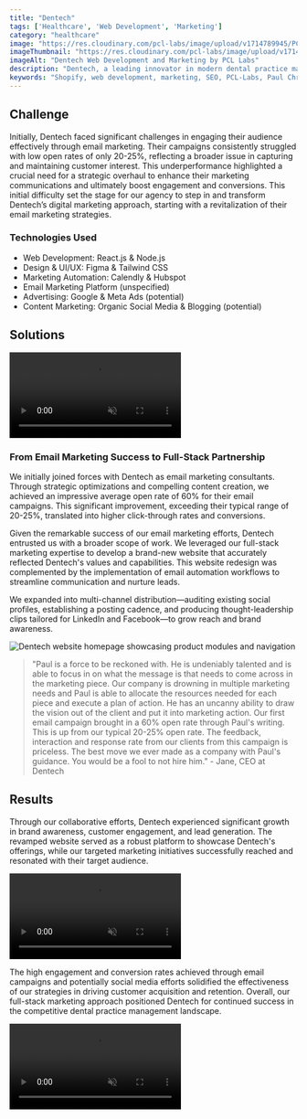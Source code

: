 ```yaml
---
title: "Dentech"
tags: ['Healthcare', 'Web Development', 'Marketing']
category: "healthcare"
image: "https://res.cloudinary.com/pcl-labs/image/upload/v1714789945/PCL-Labs/Dentech_Featured_bph9ld.webp"
imageThumbnail: "https://res.cloudinary.com/pcl-labs/image/upload/v1714791175/PCL-Labs/Dentech_eebrci.webp"
imageAlt: "Dentech Web Development and Marketing by PCL Labs"
description: "Dentech, a leading innovator in modern dental practice management systems, prides itself on its personalized approach and cutting-edge solutions. This family-owned business treats each client as an essential part of their community. Our collaboration with Dentech began with email marketing consultancy, but it quickly evolved into a comprehensive full-stack marketing partnership."
keywords: "Shopify, web development, marketing, SEO, PCL-Labs, Paul Chris Luke"
---
```


## Challenge 

Initially, Dentech faced significant challenges in engaging their audience effectively through email marketing. Their campaigns consistently struggled with low open rates of only 20-25%, reflecting a broader issue in capturing and maintaining customer interest. This underperformance highlighted a crucial need for a strategic overhaul to enhance their marketing communications and ultimately boost engagement and conversions. This initial difficulty set the stage for our agency to step in and transform Dentech’s digital marketing approach, starting with a revitalization of their email marketing strategies.

### Technologies Used

* Web Development: React.js & Node.js
* Design & UI/UX: Figma & Tailwind CSS
* Marketing Automation: Calendly & Hubspot
* Email Marketing Platform (unspecified)
* Advertising: Google & Meta Ads (potential)
* Content Marketing: Organic Social Media & Blogging (potential)

## Solutions

<video controls autoplay loop muted playsinline class="w-full">
  <source src="https://res.cloudinary.com/pcl-labs/video/upload/v1716147168/PCL-Labs/Dentech__A_Quick_Review_of_2021_k0prwj.mp4" type="video/mp4">
  Your browser does not support the video tag.
</video>

### From Email Marketing Success to Full-Stack Partnership

We initially joined forces with Dentech as email marketing consultants. Through strategic optimizations and compelling content creation, we achieved an impressive average open rate of 60% for their email campaigns. This significant improvement, exceeding their typical range of 20-25%, translated into higher click-through rates and conversions.

Given the remarkable success of our email marketing efforts, Dentech entrusted us with a broader scope of work. We leveraged our full-stack marketing expertise to develop a brand-new website that accurately reflected Dentech's values and capabilities. This website redesign was complemented by the implementation of email automation workflows to streamline communication and nurture leads. 

We expanded into multi-channel distribution—auditing existing social profiles, establishing a posting cadence, and producing thought-leadership clips tailored for LinkedIn and Facebook—to grow reach and brand awareness.

![Dentech website homepage showcasing product modules and navigation](https://res.cloudinary.com/pcl-labs/image/upload/f_auto,q_auto,w_1600/v1715351481/PCL-Labs/Dentech_home_website_kbnrpe.webp)

> "Paul is a force to be reckoned with. He is undeniably talented and is able to focus in on what the message is that needs to come across in the marketing piece. Our company is drowning in multiple marketing needs and Paul is able to allocate the resources needed for each piece and execute a plan of action. He has an uncanny ability to draw the vision out of the client and put it into marketing action. Our first email campaign brought in a 60% open rate through Paul's writing. This is up from our typical 20-25% open rate. The feedback, interaction and response rate from our clients from this campaign is priceless. The best move we ever made as a company with Paul's guidance. You would be a fool to not hire him." - Jane, CEO at Dentech

## Results

Through our collaborative efforts, Dentech experienced significant growth in brand awareness, customer engagement, and lead generation. The revamped website served as a robust platform to showcase Dentech's offerings, while our targeted marketing initiatives successfully reached and resonated with their target audience.

<video controls autoplay loop muted playsinline class="w-full">
  <source src="https://res.cloudinary.com/pcl-labs/video/upload/v1715352150/PCL-Labs/DENTECH_WALKTHROUGH__Merge_And_Split_Accounts_in_NextGen-_1080p60_tgajf6.mp4" type="video/mp4">
  Your browser does not support the video tag.
</video>

The high engagement and conversion rates achieved through email campaigns and potentially social media efforts solidified the effectiveness of our strategies in driving customer acquisition and retention. Overall, our full-stack marketing approach positioned Dentech for continued success in the competitive dental practice management landscape.

<video controls autoplay loop muted playsinline class="w-full">
  <source src="https://res.cloudinary.com/pcl-labs/video/upload/v1715351902/PCL-Labs/Dentallytics_-_Visualize_Your_Data_TODAY-_1080p_vj9zbu.mp4" type="video/mp4">
  Your browser does not support the video tag.
</video>


